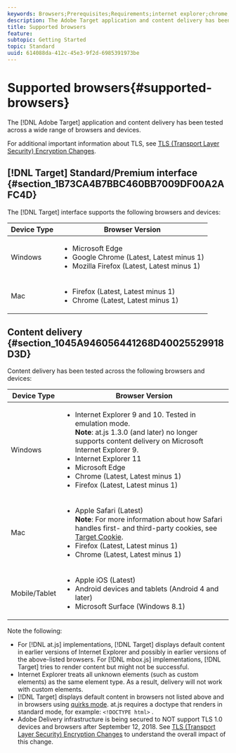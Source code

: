 ```yaml
---
keywords: Browsers;Prerequisites;Requirements;internet explorer;chrome;firefox;safari;android;surface
description: The Adobe Target application and content delivery has been tested across a wide range of browsers and devices.
title: Supported browsers
feature: 
subtopic: Getting Started
topic: Standard
uuid: 614088da-412c-45e3-9f2d-6985391973be
---
```


# Supported browsers{#supported-browsers}

The [!DNL Adobe Target] application and content delivery has been tested across a wide range of browsers and devices.

For additional important information about TLS, see [TLS (Transport Layer Security) Encryption Changes](../../c-implementing-target/c-considerations-before-you-implement-target/tls-transport-layer-security-encryption.md#concept_CC1001E9D3AE4BABAF90B8311B0A6451).

## [!DNL Target] Standard/Premium interface {#section_1B73CA4B7BBC460BB7009DF00A2AFC4D}

The [!DNL Target] interface supports the following browsers and devices:

| Device Type | Browser Version |
|--- |--- |
|Windows|<ul><li>Microsoft Edge</li><li>Google Chrome (Latest, Latest minus 1)</li><li>Mozilla Firefox (Latest, Latest minus 1)</li></ul>|
|Mac|<ul><li>Firefox (Latest, Latest minus 1)</li><li>Chrome (Latest, Latest minus 1)</li></ul>|

## Content delivery {#section_1045A946056441268D40025529918D3D}

Content delivery has been tested across the following browsers and devices:

| Device Type | Browser Version |
|--- |--- |
|Windows|<ul><li>Internet Explorer 9 and 10. Tested in emulation mode.<br>**Note**: at.js 1.3.0 (and later) no longer supports content delivery on Microsoft Internet Explorer 9.</li><li>Internet Explorer 11</li><li>Microsoft Edge</li><li>Chrome (Latest, Latest minus 1)</li><li>Firefox (Latest, Latest minus 1)</li></ul>|
|Mac|<ul><li>Apple Safari (Latest)<br>**Note**: For more information about how Safari handles first- and third-party cookies, see [Target Cookie](/help/c-implementing-target/c-implementing-target-for-client-side-web/t-mbox-download/cookie-behavior.md).</li><li>Firefox (Latest, Latest minus 1)</li><li>Chrome (Latest, Latest minus 1)</li></ul>|
|Mobile/Tablet|<ul><li>Apple iOS (Latest)</li><li>Android devices and tablets (Android 4 and later)</li><li>Microsoft Surface (Windows 8.1)</li></ul>|

Note the following:

* For [!DNL at.js] implementations, [!DNL Target] displays default content in earlier versions of Internet Explorer and possibly in earlier versions of the above-listed browsers. For [!DNL mbox.js] implementations, [!DNL Target] tries to render content but might not be successful.
* Internet Explorer treats all unknown elements (such as custom elements) as the same element type. As a result, delivery will not work with custom elements.
* [!DNL Target] displays default content in browsers not listed above and in browsers using [quirks mode](https://en.wikipedia.org/wiki/Quirks_mode). at.js requires a doctype that renders in standard mode, for example: `<!DOCTYPE html>` .
* Adobe Delivery infrastructure is being secured to NOT support TLS 1.0 devices and browsers after September 12, 2018. See [TLS (Transport Layer Security) Encryption Changes](../../c-implementing-target/c-considerations-before-you-implement-target/tls-transport-layer-security-encryption.md#concept_CC1001E9D3AE4BABAF90B8311B0A6451) to understand the overall impact of this change.

